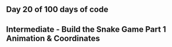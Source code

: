 ## Day 20 of 100 days of code

## Intermediate - Build the Snake Game Part 1 Animation & Coordinates